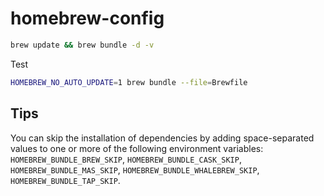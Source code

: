 # homebrew-config

```sh
brew update && brew bundle -d -v
```

Test

```sh
HOMEBREW_NO_AUTO_UPDATE=1 brew bundle --file=Brewfile
```

## Tips

You can skip the installation of dependencies by adding space-separated values to one or more of the following environment variables: `HOMEBREW_BUNDLE_BREW_SKIP`, `HOMEBREW_BUNDLE_CASK_SKIP`, `HOMEBREW_BUNDLE_MAS_SKIP`, `HOMEBREW_BUNDLE_WHALEBREW_SKIP`, `HOMEBREW_BUNDLE_TAP_SKIP`.
